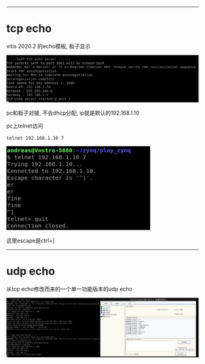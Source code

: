 * * *
# tcp echo

vitis 2020.2 的echo模板, 板子显示

![](img/echo_target.jpg)

pc和板子对接, 不会dhcp分配, ip就是默认的192.168.1.10

pc上telnet访问
```
telnet 192.168.1.10 7
```
![](img/echo_pc.jpg)

这里escape是ctrl+]


* * *
# udp echo

从tcp echo修改而来的一个单一功能版本的udp echo

![](img/udp_echo.jpg)